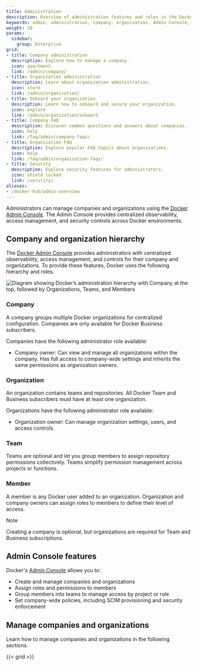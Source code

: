 ```yaml
---
title: Administration
description: Overview of administration features and roles in the Docker Admin Console
keywords: admin, administration, company, organization, Admin Console, user accounts, account management
weight: 10
params:
  sidebar:
    group: Enterprise
grid:
- title: Company administration
  description: Explore how to manage a company.
  icon: apartment
  link: /admin/company/
- title: Organization administration
  description: Learn about organization administration.
  icon: store
  link: /admin/organization/
- title: Onboard your organization
  description: Learn how to onboard and secure your organization.
  icon: explore
  link: /admin/organization/onboard
- title: Company FAQ
  description: Discover common questions and answers about companies.
  icon: help
  link: /faq/admin/company-faqs/
- title: Organization FAQ
  description: Explore popular FAQ topics about organizations.
  icon: help
  link: /faq/admin/organization-faqs/
- title: Security
  description: Explore security features for administrators.
  icon: shield_locked
  link: /security/
aliases:
- /docker-hub/admin-overview
---
```


Administrators can manage companies and organizations using the
[Docker Admin Console](https://app.docker.com/admin). The Admin Console
provides centralized observability, access management, and security controls
across Docker environments.

## Company and organization hierarchy

The [Docker Admin Console](https://app.docker.com/admin) provides administrators with centralized observability, access management, and controls for their company and organizations. To provide these features, Docker uses the following hierarchy and roles.

![Diagram showing Docker’s administration hierarchy with Company at the top, followed by Organizations, Teams, and Members](./images/docker-admin-structure.webp)

### Company

A company groups multiple Docker organizations for centralized configuration.
Companies are only available for Docker Business subscribers.

Companies have the following administrator role available:

- Company owner: Can view and manage all organizations within the company.
Has full access to company-wide settings and inherits the same permissions as
organization owners.

### Organization

An organization contains teams and repositories. All Docker Team and Business
subscribers must have at least one organization.

Organizations have the following administrator role available:

- Organization owner: Can manage organization settings, users, and access
controls.

### Team

Teams are optional and let you group members to assign repository permissions
collectively. Teams simplify permission management across projects
or functions.

### Member

A member is any Docker user added to an organization. Organization and company
owners can assign roles to members to define their level of access.

> [!NOTE]
>
> Creating a company is optional, but organizations are required for Team and
Business subscriptions.

## Admin Console features

Docker's [Admin Console](https://app.docker.com/admin) allows you to:

- Create and manage companies and organizations
- Assign roles and permissions to members
- Group members into teams to manage access by project or role
- Set company-wide policies, including SCIM provisioning and security
enforcement

## Manage companies and organizations

Learn how to manage companies and organizations in the following sections.

{{< grid >}}
